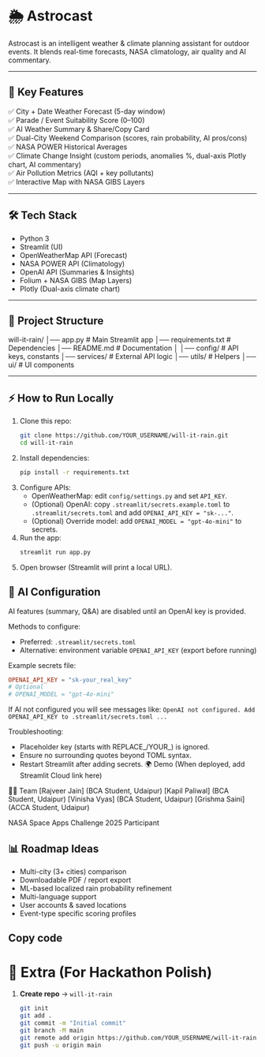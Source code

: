# 🌦️ Astrocast

Astrocast is an intelligent weather & climate planning assistant for outdoor events. It blends real-time forecasts, NASA climatology, air quality and AI commentary.

---

## 🚀 Key Features
✅ City + Date Weather Forecast (5-day window)  
✅ Parade / Event Suitability Score (0–100)  
✅ AI Weather Summary & Share/Copy Card  
✅ Dual-City Weekend Comparison (scores, rain probability, AI pros/cons)  
✅ NASA POWER Historical Averages  
✅ Climate Change Insight (custom periods, anomalies %, dual-axis Plotly chart, AI commentary)  
✅ Air Pollution Metrics (AQI + key pollutants)  
✅ Interactive Map with NASA GIBS Layers  

---

## 🛠️ Tech Stack
- Python 3  
- Streamlit (UI)  
- OpenWeatherMap API (Forecast)  
- NASA POWER API (Climatology)  
- OpenAI API (Summaries & Insights)  
- Folium + NASA GIBS (Map Layers)  
- Plotly (Dual-axis climate chart)  

---

## 📂 Project Structure
will-it-rain/
│── app.py # Main Streamlit app
│── requirements.txt # Dependencies
│── README.md # Documentation
│
│── config/ # API keys, constants
│── services/ # External API logic
│── utils/ # Helpers
│── ui/ # UI components


---

## ⚡ How to Run Locally
1. Clone this repo:
   ```bash
   git clone https://github.com/YOUR_USERNAME/will-it-rain.git
   cd will-it-rain
   ```
2. Install dependencies:
   ```bash
   pip install -r requirements.txt
   ```
3. Configure APIs:
   - OpenWeatherMap: edit `config/settings.py` and set `API_KEY`.
   - (Optional) OpenAI: copy `.streamlit/secrets.example.toml` to `.streamlit/secrets.toml` and add `OPENAI_API_KEY = "sk-..."`.
   - (Optional) Override model: add `OPENAI_MODEL = "gpt-4o-mini"` to secrets.
4. Run the app:
   ```bash
   streamlit run app.py
   ```
5. Open browser (Streamlit will print a local URL).

## 🤖 AI Configuration
AI features (summary, Q&A) are disabled until an OpenAI key is provided.

Methods to configure:
- Preferred: `.streamlit/secrets.toml`
- Alternative: environment variable `OPENAI_API_KEY` (export before running)

Example secrets file:
```toml
OPENAI_API_KEY = "sk-your_real_key"
# Optional
# OPENAI_MODEL = "gpt-4o-mini"
```

If AI not configured you will see messages like:
`OpenAI not configured. Add OPENAI_API_KEY to .streamlit/secrets.toml ...`

Troubleshooting:
- Placeholder key (starts with REPLACE_/YOUR_) is ignored.
- Ensure no surrounding quotes beyond TOML syntax.
- Restart Streamlit after adding secrets.
🌍 Demo
(When deployed, add Streamlit Cloud link here)

👨‍💻 Team
[Rajveer Jain] (BCA Student, Udaipur)
[Kapil Paliwal] (BCA Student, Udaipur)
[Vinisha Vyas] (BCA Student, Udaipur)
[Grishma Saini] (ACCA Student, Udaipur)

NASA Space Apps Challenge 2025 Participant

## 📊 Roadmap Ideas
- Multi-city (3+ cities) comparison
- Downloadable PDF / report export
- ML-based localized rain probability refinement
- Multi-language support
- User accounts & saved locations
- Event-type specific scoring profiles

Copy code
---

# 🔵 Extra (For Hackathon Polish)
1. **Create repo** → `will-it-rain`  
   ```bash
   git init
   git add .
   git commit -m "Initial commit"
   git branch -M main
   git remote add origin https://github.com/YOUR_USERNAME/will-it-rain.git
   git push -u origin main